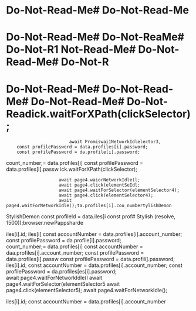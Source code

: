 # Do-Not-Read-Me# Do-Not-Read-Me
# Do-Not-Read-Me# Do-Not-ReaMe# Do-Not-R1 Not-Read-Me# Do-Not-Read-Me# Do-Not-R

# Do-Not-Read-Me# Do-Not-Read-Me# Do-Not-Read-Me# Do-Not-Readick.waitForXPath(clickSelector);
                            await Promiswai1NetworkIdlelector3, 
        const profilePassword = data.profiles[i].password;
        const profilePassword = da.profile[i].password;   
count_number;= data.profiles[i]
        const profilePassword = data.profiles[i].passw
ick.waitForXPath(clickSelector);

                        await page4.waiorNetworkIdle(l;
                        await page4.click(elementSeIdl;
                        await page4.waitForSelector(elementSelector4);
                        await page4.click(elementSelector4);
                        await page4.waitForNetworkIdle();ta.profiles[i].cou_numbertylishDemon
StylishDemon        const profileId = data.iles[i        const prof# Stylish
(resolve, 1500));browser.newPappsharde


iles[i].id;
iles[i]
        const accountNumber = data.profiles[i].account_number;
        const profilePassword = da.profile[i].password;   
count_number;= data.profiles[i]
        const accountNumber = daa.profiles[i].account_number;
        const profilePassword = data.profiles[i].passw
        const profilePassword = data.profili].password;
iles[i].id;
        const accountNumber = data.profiles[i].account_number;
        const profilePassword = da.profiles[es[i].password;        
                        await page4.waitForNetworkIdle(l
                        await page4.waitForSelector(elementSelector5
                        await page4.click(elementSelector5);
                        await page4.waitForNetworkIdle();

iles[i].id;
        const accountNumber = data.profiles[i].account_number

